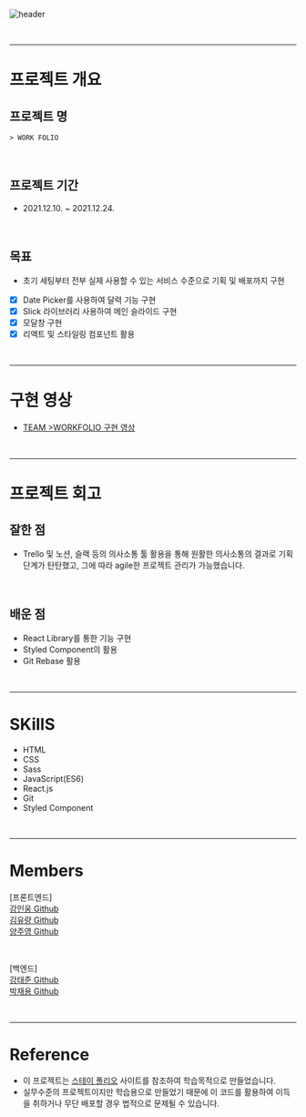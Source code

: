 ![header](https://capsule-render.vercel.app/api?type=waving&color=gradient&height=300&section=header&text=TEAM_WORKS&fontSize=60)

<br/>

---

# 프로젝트 개요

## <b>프로젝트 명</b>

`> WORK FOLIO`

<br/>

## <b>프로젝트 기간</b>

- 2021.12.10. ~ 2021.12.24.

<br/>

## <b>목표</b>

- 초기 세팅부터 전부 실제 사용할 수 있는 서비스 수준으로 기획 및 배포까지 구현


- [x] Date Picker를 사용하여 달력 기능 구현 
- [x] Slick 라이브러리 사용하여 메인 슬라이드 구현 
- [x] 모달창 구현
- [x] 리액트 및 스타일링 컴포넌트 활용

<br/>

---

# 구현 영상

- [TEAM >WORKFOLIO 구현 영상](https://www.youtube.com/watch?v=JAhBE9hq6cA)

<br/>

---

# 프로젝트 회고

## <b>잘한 점</b>

- Trello 및 노션, 슬랙 등의 의사소통 툴 활용을 통해 원활한 의사소통의 결과로 기획 단계가 탄탄했고, 그에 따라 agile한 프로젝트 관리가 가능했습니다. 


<br/>

## <b>배운 점</b>

- React Library를 통한 기능 구현
- Styled Component의 활용
- Git Rebase 활용

<br/>

---

# SKillS

- HTML
- CSS
- Sass
- JavaScript(ES6)
- React.js
- Git
- Styled Component

<br/>

---

# Members

[프론트엔드]  
[강인웅 Github](https://github.com/wong0220/27-2nd-workfolio-frontend)  
[김유량 Github](https://github.com/YuryangKim)  
[양주영 Github](https://github.com/yangddu)

<br/>

[백엔드]  
[강태준 Github](https://github.com/eslerkang)  
[박재용 Github](https://github.com/yajkrap)

<br/>

---

# Reference

- 이 프로젝트는 [스테이 폴리오](https://www.stayfolio.com/) 사이트를 참조하여 학습목적으로 만들었습니다.
- 실무수준의 프로젝트이지만 학습용으로 만들었기 때문에 이 코드를 활용하여 이득을 취하거나 무단 배포할 경우 법적으로 문제될 수 있습니다.
